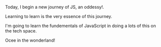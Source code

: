 Today, I begin a new journey of JS, an oddessy!.

Learning to learn is the very essence of this journey.

I'm going to learn the fundementals of JavaScript in doing a lots of this on the tech space.

Ocee in the wonderland!
